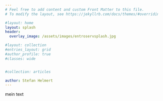 ```yaml
---
# Feel free to add content and custom Front Matter to this file.
# To modify the layout, see https://jekyllrb.com/docs/themes/#overriding-theme-defaults

#layout: home
layout: splash
header:
  overlay_image: /assets/images/entroservsplash.jpg 

#layout: collection
#entries_layout: grid
#author_profile: true
#classes: wide


#collection: articles

author: Stefan Helmert
---
```


mein text



